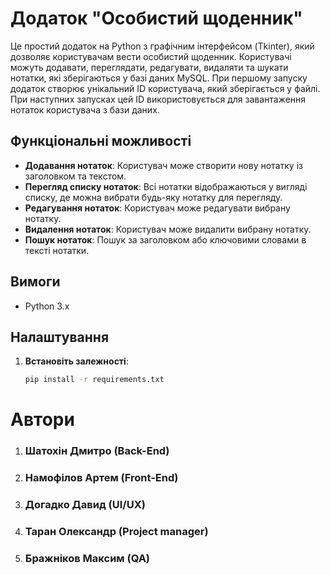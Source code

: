 # Додаток "Особистий щоденник"

Це простий додаток на Python з графічним інтерфейсом (Tkinter), який дозволяє користувачам вести особистий щоденник. Користувачі можуть додавати, переглядати, редагувати, видаляти та шукати нотатки, які зберігаються у базі даних MySQL. При першому запуску додаток створює унікальний ID користувача, який зберігається у файлі. При наступних запусках цей ID використовується для завантаження нотаток користувача з бази даних.

## Функціональні можливості

- **Додавання нотаток**: Користувач може створити нову нотатку із заголовком та текстом.
- **Перегляд списку нотаток**: Всі нотатки відображаються у вигляді списку, де можна вибрати будь-яку нотатку для перегляду.
- **Редагування нотаток**: Користувач може редагувати вибрану нотатку.
- **Видалення нотаток**: Користувач може видалити вибрану нотатку.
- **Пошук нотаток**: Пошук за заголовком або ключовими словами в тексті нотатки.

## Вимоги

- Python 3.x

## Налаштування

1. **Встановіть залежності**:
   ```bash
   pip install -r requirements.txt


# Автори
1. ### Шатохін Дмитро (Back-End)
2. ### Намофілов Артем (Front-End)
3. ### Догадко Давид (UI/UX)
4. ### Таран Олександр (Project manager)
5. ### Бражніков Максим (QA)